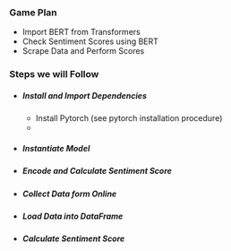 ### **Game Plan**
* Import BERT from Transformers
* Check Sentiment Scores using BERT
* Scrape Data and Perform Scores

### **Steps we will Follow**
* ##### **Install and Import Dependencies**
    * Install Pytorch (see pytorch installation procedure)
    * 
* ##### **Instantiate Model**
* ##### **Encode and Calculate Sentiment Score**
* ##### **Collect Data form Online**
* ##### **Load Data into DataFrame**
* ##### **Calculate Sentiment Score**